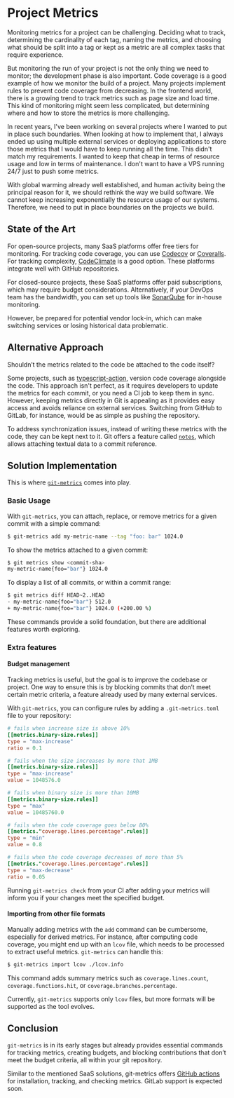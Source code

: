 # Project Metrics

Monitoring metrics for a project can be challenging. Deciding what to track, determining the cardinality of each tag, naming the metrics, and choosing what should be split into a tag or kept as a metric are all complex tasks that require experience.

But monitoring the run of your project is not the only thing we need to monitor; the development phase is also important. Code coverage is a good example of how we monitor the build of a project. Many projects implement rules to prevent code coverage from decreasing. In the frontend world, there is a growing trend to track metrics such as page size and load time. This kind of monitoring might seem less complicated, but determining where and how to store the metrics is more challenging.

In recent years, I've been working on several projects where I wanted to put in place such boundaries. When looking at how to implement that, I always ended up using multiple external services or deploying applications to store those metrics that I would have to keep running all the time. This didn't match my requirements. I wanted to keep that cheap in terms of resource usage and low in terms of maintenance. I don't want to have a VPS running 24/7 just to push some metrics.

With global warming already well established, and human activity being the principal reason for it, we should rethink the way we build software. We cannot keep increasing exponentially the resource usage of our systems. Therefore, we need to put in place boundaries on the projects we build.

## State of the Art

For open-source projects, many SaaS platforms offer free tiers for monitoring. For tracking code coverage, you can use [Codecov](https://codecov.io) or [Coveralls](https://coveralls.io). For tracking complexity, [CodeClimate](https://codeclimate.com) is a good option. These platforms integrate well with GitHub repositories.

For closed-source projects, these SaaS platforms offer paid subscriptions, which may require budget considerations. Alternatively, if your DevOps team has the bandwidth, you can set up tools like [SonarQube](https://www.sonarsource.com/products/sonarqube/) for in-house monitoring.

However, be prepared for potential vendor lock-in, which can make switching services or losing historical data problematic.

## Alternative Approach

Shouldn’t the metrics related to the code be attached to the code itself?

Some projects, such as [typescript-action](https://github.com/actions/typescript-action), version code coverage alongside the code. This approach isn't perfect, as it requires developers to update the metrics for each commit, or you need a CI job to keep them in sync. However, keeping metrics directly in Git is appealing as it provides easy access and avoids reliance on external services. Switching from GitHub to GitLab, for instance, would be as simple as pushing the repository.

To address synchronization issues, instead of writing these metrics with the code, they can be kept next to it. Git offers a feature called [`notes`](https://git-scm.com/docs/git-notes), which allows attaching textual data to a commit reference.

## Solution Implementation

This is where [`git-metrics`](https://github.com/jdrouet/git-metrics) comes into play.

### Basic Usage

With `git-metrics`, you can attach, replace, or remove metrics for a given commit with a simple command:

```bash
$ git-metrics add my-metric-name --tag "foo: bar" 1024.0
```

To show the metrics attached to a given commit:

```bash
$ git metrics show <commit-sha>
my-metric-name{foo="bar"} 1024.0
```

To display a list of all commits, or within a commit range:

```bash
$ git metrics diff HEAD~2..HEAD
- my-metric-name{foo="bar"} 512.0
+ my-metric-name{foo="bar"} 1024.0 (+200.00 %)
```

These commands provide a solid foundation, but there are additional features worth exploring.

### Extra features

#### Budget management

Tracking metrics is useful, but the goal is to improve the codebase or project. One way to ensure this is by blocking commits that don’t meet certain metric criteria, a feature already used by many external services.

With `git-metrics`, you can configure rules by adding a `.git-metrics.toml` file to your repository:

```toml
# fails when increase size is above 10%
[[metrics.binary-size.rules]]
type = "max-increase"
ratio = 0.1

# fails when the size increases by more that 1MB
[[metrics.binary-size.rules]]
type = "max-increase"
value = 1048576.0

# fails when binary size is more than 10MB
[[metrics.binary-size.rules]]
type = "max"
value = 10485760.0

# fails when the code coverage goes below 80%
[[metrics."coverage.lines.percentage".rules]]
type = "min"
value = 0.8

# fails when the code coverage decreases of more than 5%
[[metrics."coverage.lines.percentage".rules]]
type = "max-decrease"
ratio = 0.05
```

Running `git-metrics check` from your CI after adding your metrics will inform you if your changes meet the specified budget.

#### Importing from other file formats

Manually adding metrics with the `add` command can be cumbersome, especially for derived metrics. For instance, after computing code coverage, you might end up with an `lcov` file, which needs to be processed to extract useful metrics. `git-metrics` can handle this:

```bash
$ git-metrics import lcov ./lcov.info
```

This command adds summary metrics such as `coverage.lines.count`, `coverage.functions.hit`, or `coverage.branches.percentage`.

Currently, `git-metrics` supports only `lcov` files, but more formats will be supported as the tool evolves.

## Conclusion

`git-metrics` is in its early stages but already provides essential commands for tracking metrics, creating budgets, and blocking contributions that don’t meet the budget criteria, all within your git repository.

Similar to the mentioned SaaS solutions, git-metrics offers [GitHub actions](https://github.com/jdrouet/action-git-metrics) for installation, tracking, and checking metrics. GitLab support is expected soon.
